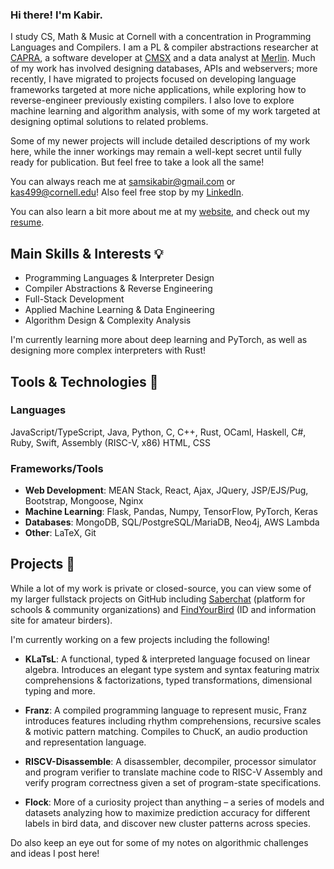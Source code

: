 ### Hi there! I'm Kabir.

I study CS, Math & Music at Cornell with a concentration in Programming Languages and Compilers. I am a PL \& compiler abstractions researcher at <a href="https://capra.cs.cornell.edu/" target="_blank">CAPRA</a>, a software developer at <a href="https://www.cs.cornell.edu/projects/cms/cmsx/" target="_blank">CMSX</a> and a data analyst at <a href="https://merlin.allaboutbirds.org/" target="_blank">Merlin</a>. Much of my work has involved designing databases, APIs and webservers; more recently, I have migrated to projects focused on developing language frameworks targeted at more niche applications, while exploring how to reverse-engineer previously existing compilers. I also love to explore machine learning and algorithm analysis, with some of my work targeted at designing optimal solutions to related problems.

Some of my newer projects will include detailed descriptions of my work here, while the inner workings may remain a well-kept secret until fully ready for publication. But feel free to take a look all the same!

You can always reach me at <a href="mailto:samsikabir@gmail.com" target="_blank">samsikabir@gmail.com</a> or <a href="mailto:kas499@cornell.edu" target="_blank">kas499@cornell.edu</a>! Also feel free stop by my <a href="https://www.linkedin.com/in/kabir-samsi/" target="_blank">LinkedIn</a>.

You can also learn a bit more about me at my <a href="https://kabirsamsi.com" target="_blank">website</a>, and check out my <a href="https://kabirsamsi.com/resume-2024.pdf">resume</a>.

## Main Skills & Interests 💡
- Programming Languages & Interpreter Design
- Compiler Abstractions & Reverse Engineering
- Full-Stack Development
- Applied Machine Learning \& Data Engineering
- Algorithm Design \& Complexity Analysis

I'm currently learning more about deep learning and PyTorch, as well as designing more complex interpreters with Rust!

## Tools & Technologies 🔧
  ### Languages
  JavaScript/TypeScript, Java, Python, C, C++, Rust, OCaml, Haskell, C#, Ruby, Swift, Assembly (RISC-V, x86) HTML, CSS

### Frameworks/Tools
  - **Web Development**: MEAN Stack, React, Ajax, JQuery, JSP/EJS/Pug, Bootstrap, Mongoose, Nginx
  - **Machine Learning**: Flask, Pandas, Numpy, TensorFlow, PyTorch, Keras
  - **Databases**: MongoDB, SQL/PostgreSQL/MariaDB, Neo4j, AWS Lambda
  - **Other**: LaTeX, Git

## Projects 🌱
While a lot of my work is private or closed-source, you can view some of my larger fullstack projects on GitHub including <a href="https://github.com/Saberchat/saberchat" target="_blank">Saberchat</a> (platform for schools & community organizations) and <a href="https://github.com/KabirSamsi/find-your-bird/" target="_blank">FindYourBird</a> (ID and information site for amateur birders).

I'm currently working on a few projects including the following!

- **KLaTsL**: A functional, typed & interpreted language focused on linear algebra. Introduces an elegant type system and syntax featuring matrix comprehensions & factorizations, typed transformations, dimensional typing and more.

- **Franz**: A compiled programming language to represent music, Franz introduces features including rhythm comprehensions, recursive scales \& motivic pattern matching. Compiles to ChucK, an audio production and representation language.

- **RISCV-Disassemble**: A disassembler, decompiler, processor simulator and program verifier to translate machine code to RISC-V Assembly and verify program correctness given a set of program-state specifications.

- **Flock**: More of a curiosity project than anything – a series of models and datasets analyzing how to maximize prediction accuracy for different labels in bird data, and discover new cluster patterns across species.

Do also keep an eye out for some of my notes on algorithmic challenges and ideas I post here!
